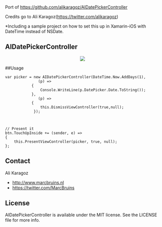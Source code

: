 Port of https://github.com/alikaragoz/AIDatePickerController

Credits go to Ali Karagoz(https://twitter.com/alikaragoz)

*Including a sample project on how to set this up in Xamarin-iOS with DateTime instead of NSDate.

AIDatePickerController
--------------------

<p align="center"><img src="https://github.com/alikaragoz/AIDatePickerController/blob/master/github-assets/aidatepickercontroller.gif"/></p>

##Usage

```objc
var picker = new AIDatePickerController(DateTime.Now.AddDays(1),
               (p) => 
			{
				Console.WriteLine(p.DatePicker.Date.ToString());
			},
               (p) =>
			{
				this.DismissViewController(true,null);
			 });


		
// Present it
btn.TouchUpInside += (sender, e) =>
{
	this.PresentViewController(picker, true, null);
};
```

## Contact

Ali Karagoz
- http://www.marcbruins.nl
- https://twitter.com/MarcBruins

## License

AIDatePickerController is available under the MIT license. See the LICENSE file for more info.
